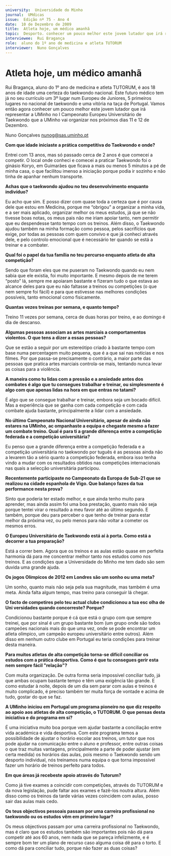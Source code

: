 ```yaml
---
university:  Universidade do Minho
journal:  UMdicas
issue:  Edição nº 75 - Ano 4
date:  10 de Dezembro de 2009
title:  Atleta hoje, um médico amanhã
topic:  Desporto. conhecer um pouco melhor este jovem lutador que irá representar a UMinho no I Campeonato Europeu Universitário de Taekwondo
interviewee:  Rui Bragança
role:  aluno do 1º ano de medicina e atleta TUTORUM
interviewer:  Nuno Gonçalves
--- 
```


# Atleta hoje, um médico amanhã 

Rui Bragança, aluno do 1º ano de medicina e atleta TUTORUM, é aos 18 anos de idade uma certeza do taekwondo nacional. Este futuro médico tem já no seu currículo um 3º lugar num Europeu de Juniores, 5 primeiros lugares no nacional de taekwondo e uma vitória na taça de Portugal. Vamos então agora conhecer um pouco melhor este jovem lutador que irá representar a UMinho no I Campeonato Europeu Universitário de Taekwondo que a UMinho vai organizar nos próximos dias 11 e 12 de Dezembro.
 
 
Nuno Gonçalves nunog@sas.uminho.pt 


**Com que idade iniciaste a prática competitiva do Taekwondo e onde?**

Entrei com 13 anos, mas só passado cerca de 2 anos é que comecei a competir. O local onde conheci e comecei a praticar Taekwondo foi o ginásio Koryo, em Guimarães que ficava a mais ou menos 5 minutos a pé de minha casa, o que facilitou imenso a iniciação porque podia ir sozinho e não tinha de apanhar nenhum transporte.
 

**Achas que o taekwondo ajudou no teu desenvolvimento enquanto indivíduo?**

Eu acho que sim. E posso dizer com quase toda a certeza que é por causa dele que estou em Medicina, porque me “obrigou” a organizar a minha vida, e a ser mais aplicado, organizar melhor os meus estudos, já que se não tivesse boas notas, os meus pais não me iriam apoiar tanto, nem permitir que eu despendesse tanto tempo com os treinos. Além disso, o Taekwondo ajudou também na minha formação como pessoa, pelos sacrifícios que exige, por todas as pessoas com quem convivo e que já conheci através dele, e pelo controlo emocional que é necessário ter quando se está a treinar e a combater.
 

**Qual foi o papel da tua família no teu percurso enquanto atleta de alta competição?**

Sendo que foram eles que me puseram no Taekwondo quando eu nem sabia que ele existia, foi muito importante. E mesmo depois de me terem “posto” lá, sempre me apoiaram bastante e fizeram tudo o que estava ao alcance deles para que eu não faltasse a treinos ou competições (o que nem sempre foi fácil) e para que estivesse nas melhores condições possíveis, tanto emocional como fisicamente.
 

**Quantas vezes treinas por semana, e quanto tempo?**

Treino 11 vezes por semana, cerca de duas horas por treino, e ao domingo é dia de descanso.
 

**Algumas pessoas associam as artes marciais a comportamentos violentos. O que tens a dizer a essas pessoas?**

Que se estão a seguir por um estereótipo criado à bastante tempo com base numa percentagem muito pequena, que é a que sai nas noticias e nos filmes. Por que passa-se precisamente o contrário, a maior parte das pessoas que pratica artes marciais controla-se mais, tentando nunca levar as coisas para a violência.
 

**A maneira como tu lidas com a pressão e a ansiedade antes dos combates é algo que tu consegues trabalhar e treinar, ou simplesmente é algo com que apenas lidas na hora em que entras no tatami?**

É algo que se consegue trabalhar e treinar, embora seja um bocado difícil. Mas a experiência que se ganha com cada competição e com cada combate ajuda bastante, principalmente a lidar com a ansiedade.
 

**No último Campeonato Nacional Universitário, apesar de ainda não estares na UMinho, ac ompanhaste a equipa e chegaste mesmo a fazer um combate treino. Qual é para ti a grande diferença entre a competição federada e a competição universitária?**

Eu penso que a grande diferença entre a competição federada e a competição universitária no taekwondo por tuguês é as pessoas ainda não a levarem tão a sério quanto a competição federada, embora isso tenha vindo a mudar com os resultados obtidos nas competições internacionais nas quais a selecção universitária participou.
 

**Recentemente participaste no Campeonato da Europa de Sub-21 que se realizou na cidade espanhola de Vigo. Que balanço fazes da tua performance nesta prova?**

Sinto que poderia ter estado melhor, e que ainda tenho muito para aprender, mas ainda assim foi uma boa prestação, quanto mais não seja porque tentei virar o resultado a meu favor até ao último segundo. E também, porque deu para perceber o que tenho de treinar para estar melhor da próxima vez, ou pelo menos para não voltar a cometer os mesmos erros.
 

**O Europeu Universitário de Taekwondo está ai à porta. Como está a decorrer a tua preparação?**

Está a correr bem. Agora que os treinos e as aulas estão quase em perfeita harmonia dá para me concentrar melhor tanto nos estudos como nos treinos. E as condições que a Universidade do Minho me tem dado são sem duvida uma grande ajuda.
 

**Os jogos Olímpicos de 2012 em Londres são um sonho ou uma meta?**

Um sonho, quanto mais não seja pela sua magnitude, mas também é uma meta. Ainda falta algum tempo, mas treino para conseguir lá chegar.
 

**O facto de competires pelo teu actual clube condicionou a tua esc olha de Uni versidades quando concorreste? Porque?**

Condicionou bastante porque é cá que está o grupo com que sempre treinei, que por sinal é um grupo bastante bom (um grupo onde são todos campeões nacionais mais do que uma vez, onde se pode encontrar um atleta olímpico, um campeão europeu universitário entre outros). Além disso em nenhum outro clube em Portugal eu teria condições para treinar desta maneira.
 

**Para muitos atletas de alta competição torna-se difícil conciliar os estudos com a prática desportiva. Como é que tu consegues gerir esta nem sempre fácil "relação"?**

Com muita organização. De outra forma seria impossível conciliar tudo, já que ambas ocupam bastante tempo e têm uma exigência tão grande. E como estudar à noite, depois de um dia sem parar com aulas e treinos é muito complicado, é preciso também ter muita força de vontade e acima de tudo, gostar do que se faz.
 

**A UMinho iniciou em Portugal um programa pioneiro no que diz respeito ao apoio aos atletas de alta competição, o TUTORUM. O que pensas desta iniciativa e do programa em si?**

É uma iniciativa muito boa porque vem ajudar bastante a conciliação entre vida académica e vida desportiva. Com este programa temos a possibilidade de ajustar o horário escolar aos treinos, um tutor que nos pode ajudar na comunicação entre o aluno e professor, entre outras coisas o que traz muitas vantagens, principalmente a parte de poder ajustar (em certa medida) os horários das aulas, pois mesmo o Taekwondo sendo um desporto individual, nós treinamos numa equipa o que torna impossível fazer um horário de treinos perfeito para todos.
 

**Em que áreas já recebeste apoio através do Tutorum?**

Como já tive exames a coincidir com competições, através do TUTORUM e da nova legislação, pude faltar aos exames e fazê-los noutra altura. Além disso como os treinos da tarde várias vezes coincidem com aulas, posso sair das aulas mais cedo.
 

**Os teus objectivos pessoais passam por uma carreira profissional no taekwondo ou os estudos vêm em primeiro lugar?**

Os meus objectivos passam por uma carreira profissional no Taekwondo, mas é claro que os estudos também são importantes pois não dá para competir até aos 60 anos, nem nada que se pareça infelizmente, e é sempre bom ter um plano de recurso caso alguma coisa dê para o torto. E como dá para conciliar tudo, porque não fazer as duas coisas?

